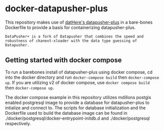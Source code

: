 # docker-datapusher-plus

This repository makes use of [datHere's datapusher-plus](https://github.com/dathere/datapusher-plus) in a bare-bones Dockerfile to provide a basis for containerizing datapusher-plus.

`DataPusher+ is a fork of Datapusher that combines the speed and robustness of ckanext-xloader with the data type guessing of Datapusher.`

## Getting started with docker compose

To run a barebones install of datapusher-plus using docker compose, cd into the docker directory and run `docker-compose build` then `docker-compose up`. If you are utilizing v2 of docker compose, use `docker compose build` then `docker-compose up`.

The docker compose example in this repository utilizes mdillons postgis enabled postgresql image to provide a database for datapusher-plus to intialize and connect to. The scripts for database initialization and the Dockerfile used to build the database image can be found in ./docker/postgresql/docker-entrypoint-initdb.d and ./docker/postgresql respectively.

